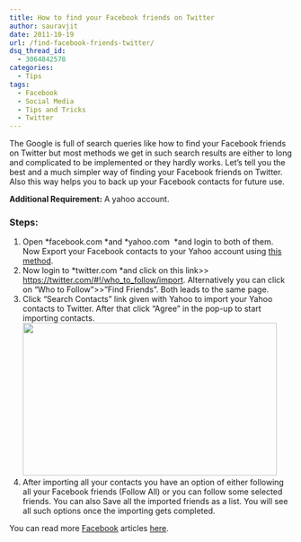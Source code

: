 ```yaml
---
title: How to find your Facebook friends on Twitter
author: sauravjit
date: 2011-10-19
url: /find-facebook-friends-twitter/
dsq_thread_id:
  - 3064842578
categories:
  - Tips
tags:
  - Facebook
  - Social Media
  - Tips and Tricks
  - Twitter
---
```

The Google is full of search queries like how to find your Facebook friends on Twitter but most methods we get in such search results are either to long and complicated to be implemented or they hardly works. Let&#8217;s tell you the best and a much simpler way of finding your Facebook friends on Twitter. Also this way helps you to back up your Facebook contacts for future use.

**Additional Requirement:** A yahoo account.

### Steps:

  1. Open *facebook.com *and *yahoo.com  *and login to both of them. Now Export your Facebook contacts to your Yahoo account using <a title="Export your Facebook contacts" href="http://devilsworkshop.org/backupexport-facebook-contacts/" target="_blank">this method</a>.
  2. Now login to *twitter.com *and click on this link>> <a href="https://twitter.com/#%21/who_to_follow/import" onclick="_gaq.push(['_trackEvent', 'outbound-article', 'https://twitter.com/#%21/who_to_follow/import', 'https://twitter.com/#!/who_to_follow/import']);" target="_blank">https://twitter.com/#!/who_to_follow/import</a>. Alternatively you can click on &#8220;Who to Follow&#8221;>>&#8221;Find Friends&#8221;. Both leads to the same page.
  3. Click &#8220;Search Contacts&#8221; link given with Yahoo to import your Yahoo contacts to Twitter. After that click &#8220;Agree&#8221; in the pop-up to start importing contacts.<a title="Click to enlarge" href="http://cdn.devilsworkshop.org/files/2011/10/facebook-to-twitter.jpg" target="_blank"><img class="wp-image-50679" src="http://cdn.devilsworkshop.org/files/2011/10/facebook-to-twitter-600x362.jpg" alt="" width="452" height="272" /></a>
  4. After importing all your contacts you have an option of either following all your Facebook friends (Follow All) or you can follow some selected friends. You can also Save all the imported friends as a list. You will see all such options once the importing gets completed.

You can read more <a href="http://fbknol.com/" onclick="_gaq.push(['_trackEvent', 'outbound-article', 'http://fbknol.com/', 'Facebook']);" >Facebook</a> articles <a href="http://fbknol.com/" onclick="_gaq.push(['_trackEvent', 'outbound-article', 'http://fbknol.com/', 'here']);" >here</a>.
